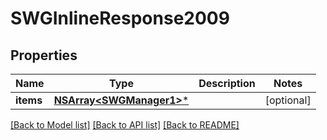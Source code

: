 # SWGInlineResponse2009

## Properties
Name | Type | Description | Notes
------------ | ------------- | ------------- | -------------
**items** | [**NSArray&lt;SWGManager1&gt;***](SWGManager1.md) |  | [optional] 

[[Back to Model list]](../README.md#documentation-for-models) [[Back to API list]](../README.md#documentation-for-api-endpoints) [[Back to README]](../README.md)


